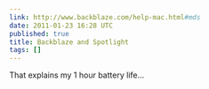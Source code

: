 ```yaml
---
link: http://www.backblaze.com/help-mac.html#mds
date: 2011-01-23 16:28 UTC
published: true
title: Backblaze and Spotlight
tags: []
---
```


That explains my 1 hour battery life...
